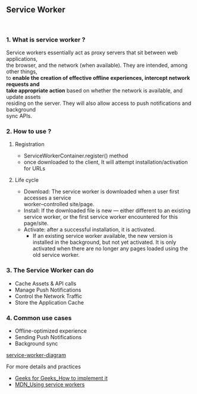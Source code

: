 ## Service Worker

<br/>

### 1. What is service worker ?

Service workers essentially act as proxy servers that sit between web applications,  
the browser, and the network (when available). They are intended, among other things,  
to **enable the creation of effective offline experiences, intercept network requests and  
 take appropriate action** based on whether the network is available, and update assets  
 residing on the server. They will also allow access to push notifications and background  
 sync APIs.

### 2. How to use ?

1. Registration

   - ServiceWorkerContainer.register() method
   - once downloaded to the client, It will attempt installation/activation for URLs

2. Life cycle
   - Download: The service worker is downloaded when a user first accesses a service  
     worker–controlled site/page.
   - Install: If the downloaded file is new — either different to an existing service worker, or the first service worker encountered for this page/site.
   - Activate: after a successful installation, it is activated.
     - If an existing service worker available, the new version is installed in the background, but not yet activated. It is only activated when there are no longer any pages loaded using the old service worker.

### 3. The Service Worker can do

- Cache Assets & API calls
- Manage Push Notifications
- Control the Network Traffic
- Store the Application Cache

### 4. Common use cases

- Offline-optimized experience
- Sending Push Notifications
- Background sync

[service-worker-diagram](../../src/img/js_api/service-worker-request.jpeg)

For more details and practices

- [Geeks for Geeks_How to implement it](https://www.geeksforgeeks.org/service-workers-in-javascript/)
- [MDN_Using service workers](https://developer.mozilla.org/ko/docs/Web/API/Service_Worker_API/Using_Service_Workers)

